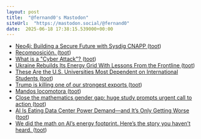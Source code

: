 ```yaml
---
layout: post
title:  "@fernand0's Mastodon"
siteUrl:  "https://mastodon.social/@fernand0"
date:  2025-06-18 17:38:15.539000+00:00
---
```

*  [Neo4j: Building a Secure Future with Sysdig CNAPP ](https://sysdig.com/customers/r-neo4j) ([toot](https://mastodon.social/@fernand0/114705583016269934))
*  [Recomposición. ](https://avecesunafoto.wordpress.com/2025/06/18/recomposicion-2) ([toot](https://mastodon.social/@fernand0/114705400167736856))
*  [What is a "Cyber Attack"? ](https://shkspr.mobi/blog/2025/06/what-is-a-cyber-attack) ([toot](https://mastodon.social/@fernand0/114705312471477187))
*  [Ukraine Rebuilds Its Energy Grid With Lessons From the Frontline  ](https://www.bloomberg.com/graphics/2025-ukraine-rebuilds-energy-grid-as-russia-war-continues/?accessToken=eyJhbGciOiJIUzI1NiIsInR5cCI6IkpXVCJ9.eyJzb3VyY2UiOiJTdWJzY3JpYmVyR2lmdGVkQXJ0aWNsZSIsImlhdCI6MTc0ODI3NTg4OSwiZXhw) ([toot](https://mastodon.social/@fernand0/114705153220113967))
*  [These Are the U.S. Universities Most Dependent on International Students ](https://www.nytimes.com/2025/05/23/upshot/harvard-trump-international-students.html?unlocked_article_code=1.Kk8.E8U0.1MDdZujZDst) ([toot](https://mastodon.social/@fernand0/114704765168587099))
*  [Trump is killing one of our strongest exports ](https://www.washingtonpost.com/opinions/2025/04/15/trump-higher-education-colleges-trade-war/?pwapi_token=eyJ0eXAiOiJKV1QiLCJhbGciOiJIUzI1NiJ9.eyJyZWFzb24iOiJnaWZ0IiwibmJmIjoxNzQ4MzE4NDAwLCJpc3MiOiJzdWJzY3JpcHRpb25zIiw) ([toot](https://mastodon.social/@fernand0/114704583575922391))
*  [Mandos locomotora ](https://www.flickr.com/photos/fernand0/54559876101) ([toot](https://mastodon.social/@fernand0/114704459768630707))
*  [Close the mathematics gender gap: huge study prompts urgent call to action ](https://www.nature.com/articles/d41586-025-01799-) ([toot](https://mastodon.social/@fernand0/114704290280783896))
*  [AI Is Eating Data Center Power Demand—and It’s Only Getting Worse ](https://www.wired.com/story/new-research-energy-electricity-artificial-intelligence-ai/?_sp=e004687c-7a54-47f2-b00f-663ab8250870.174796836832) ([toot](https://mastodon.social/@fernand0/114704106498886850))
*  [We did the math on AI’s energy footprint. Here’s the story you haven’t heard. ](https://www.technologyreview.com/2025/05/20/1116327/ai-energy-usage-climate-footprint-big-tech) ([toot](https://mastodon.social/@fernand0/114703829102957322))
